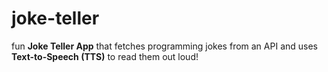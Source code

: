 # joke-teller
 fun **Joke Teller App** that fetches programming jokes from an API and uses **Text-to-Speech (TTS)** to read them out loud!  

